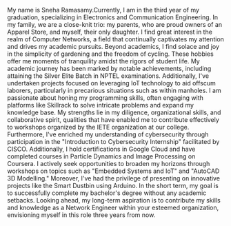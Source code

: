 My name is Sneha Ramasamy.Currently, I am in the third year of my graduation, specializing in Electronics and Communication Engineering.
In my family, we are a close-knit trio: my parents, who are proud owners of an Apparel Store, and myself, their only daughter. I find great interest in the realm of Computer Networks, a field that continually captivates my attention and drives my academic pursuits.
Beyond academics, I find solace and joy in the simplicity of gardening and the freedom of cycling. These hobbies offer me moments of tranquility amidst the rigors of student life.
My academic journey has been marked by notable achievements, including attaining the Silver Elite Batch in NPTEL examinations. Additionally, I've undertaken projects focused on leveraging IoT technology to aid offscum laborers, particularly in precarious situations such as within manholes.
I am passionate about honing my programming skills, often engaging with platforms like Skillrack to solve intricate problems and expand my knowledge base. My strengths lie in my diligence, organizational skills, and collaborative spirit, qualities that have enabled me to contribute effectively to workshops organized by the IETE organization at our college.
Furthermore, I've enriched my understanding of cybersecurity through participation in the "Introduction to Cybersecurity Internship" facilitated by CISCO. Additionally, I hold certifications in Google Cloud and have completed courses in Particle Dynamics and Image Processing on Coursera.
I actively seek opportunities to broaden my horizons through workshops on topics such as "Embedded Systems and IoT" and "AutoCAD 3D Modelling." Moreover, I've had the privilege of presenting on innovative projects like the Smart Dustbin using Arduino.
In the short term, my goal is to successfully complete my bachelor's degree without any academic setbacks. Looking ahead, my long-term aspiration is to contribute my skills and knowledge as a Network Engineer within your esteemed organization, envisioning myself in this role three years from now.


<!---
SNEHA-RAMASAMY/SNEHA-RAMASAMY is a ✨ special ✨ repository because its `README.md` (this file) appears on your GitHub profile.
You can click the Preview link to take a look at your changes.
--->
